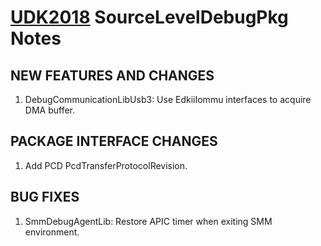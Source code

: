 # [UDK2018]( https://github.com/tianocore/tianocore.github.io/wiki/UDK2018) SourceLevelDebugPkg Notes
##                            NEW FEATURES AND CHANGES
1.  DebugCommunicationLibUsb3: Use EdkiiIommu interfaces to acquire DMA buffer.

##           PACKAGE INTERFACE CHANGES
1.  Add PCD PcdTransferProtocolRevision.


##                                   BUG FIXES
1.  SmmDebugAgentLib: Restore APIC timer when exiting SMM environment.
